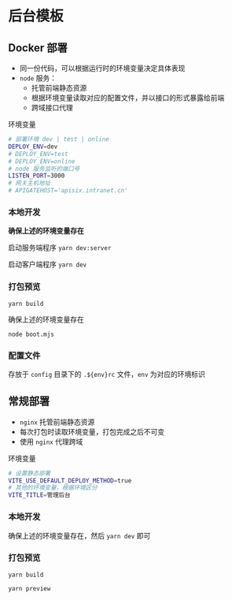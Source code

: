 # 后台模板

## **Docker 部署**

- 同一份代码，可以根据运行时的环境变量决定具体表现
- `node` 服务：
  - 托管前端静态资源
  - 根据环境变量读取对应的配置文件，并以接口的形式暴露给前端
  - 跨域接口代理

环境变量

```sh
# 部署环境 dev | test | online
DEPLOY_ENV=dev
# DEPLOY_ENV=test
# DEPLOY_ENV=online
# node 服务监听的端口号
LISTEN_PORT=3000
# 网关主机地址
# APIGATEHOST='apisix.intranet.cn'
```

### 本地开发

**确保上述的环境变量存在**

启动服务端程序 `yarn dev:server`

启动客户端程序 `yarn dev`

### 打包预览

`yarn build`

确保上述的环境变量存在

`node boot.mjs`

### 配置文件

存放于 `config` 目录下的 `.${env}rc` 文件，`env` 为对应的环境标识

## 常规部署

- `nginx` 托管前端静态资源
- 每次打包时读取环境变量，打包完成之后不可变
- 使用 `nginx` 代理跨域

环境变量

```sh
# 设置静态部署
VITE_USE_DEFAULT_DEPLOY_METHOD=true
# 其他的环境变量，根据环境区分
VITE_TITLE=管理后台
```

### 本地开发

确保上述的环境变量存在，然后 `yarn dev` 即可

### 打包预览

`yarn build`

`yarn preview`